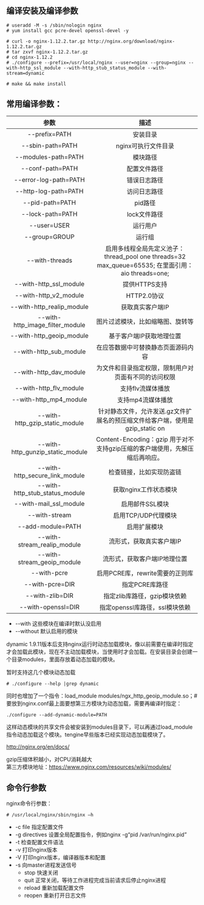 编译安装及编译参数
---
```
# useradd -M -s /sbin/nologin nginx  
# yum install gcc pcre-devel openssl-devel -y

# curl -o nginx-1.12.2.tar.gz http://nginx.org/download/nginx-1.12.2.tar.gz
# tar zxvf nginx-1.12.2.tar.gz
# cd nginx-1.12.2
# ./configure --prefix=/usr/local/nginx --user=nginx --group=nginx --with-http_ssl_module --with-http_stub_status_module --with-stream=dynamic

# make && make install
```

常用编译参数：
---
| 参数 | 描述 |
| :------: | :--------: | 
| --prefix=PATH	| 安装目录
| --sbin-path=PATH | nginx可执行文件目录
| --modules-path=PATH	| 模块路径
| --conf-path=PATH | 配置文件路径
| --error-log-path=PATH	| 错误日志路径
| --http-log-path=PATH | 访问日志路径
| --pid-path=PATH	| pid路径
| --lock-path=PATH | lock文件路径
| --user=USER |  运行用户
| --group=GROUP | 运行组
| --with-threads | 启用多线程全局先定义池子： thread_pool one threads=32 max_queue=65535; 在里面引用： aio threads=one;
| --with-http_ssl_module | 提供HTTPS支持
| --with-http_v2_module	| HTTP2.0协议
| --with-http_realip_module	| 获取真实客户端IP
| --with-http_image_filter_module	| 图片过滤模块，比如缩略图、旋转等
| --with-http_geoip_module | 基于客户端IP获取地理位置
| --with-http_sub_module | 在应答数据中可替换静态页面源码内容
| --with-http_dav_module | 为文件和目录指定权限，限制用户对页面有不同的访问权限
| --with-http_flv_module | 支持flv流媒体播放
| --with-http_mp4_module | 支持mp4流媒体播放
| --with-http_gzip_static_module | 针对静态文件，允许发送.gz文件扩展名的预压缩文件给客户端，使用是gzip_static on
| --with-http_gunzip_static_module | Content-Encoding：gzip 用于对不支持gzip压缩的客户端使用，先解压缩后再响应。
| --with-http_secure_link_module | 检查链接，比如实现防盗链
| --with-http_stub_status_module | 获取nginx工作状态模块
| --with-mail_ssl_module |	启用邮件SSL模块
| --with-stream	| 启用TCP/UDP代理模块
| --add-module=PATH	| 启用扩展模块
| --with-stream_realip_module	| 流形式，获取真实客户端IP
| --with-stream_geoip_module | 流形式，获取客户端IP地理位置
| --with-pcre	| 启用PCRE库，rewrite需要的正则库
| --with-pcre=DIR	| 指定PCRE库路径
| --with-zlib=DIR	| 指定zlib库路径，gzip模块依赖
| --with-openssl=DIR | 指定openssl库路径，ssl模块依赖

- --with 这些模块在编译时默认没启用
- --without  默认启用的模块

dynamic  1.9.11版本后支持nginx运行时动态加载模块，像以前需要在编译时指定才会加载此模块，现在不主动加载模块，当使用时才会加载。在安装目录会创建一个目录modules，里面存放着动态加载的模块。

暂时支持这几个模块动态加载
```
# ./configure --help |grep dynamic
```

同时也增加了一个指令：load_module modules/ngx_http_geoip_module.so；# 要放到nginx.conf最上面要想第三方模块为动态加载，需要再编译时指定：
```
./configure --add-dynamic-module=PATH
```

这样动态模块的共享文件会被安装到modules目录下，可以再通过load_module指令动态加载这个模块。tengine早些版本已经实现动态加载模块了。

http://nginx.org/en/docs/

gzip压缩体积越小，对CPU消耗越大  
第三方模块地址：https://www.nginx.com/resources/wiki/modules/


命令行参数
---
nginx命令行参数：
```
# /usr/local/nginx/sbin/nginx –h
```
- -c file 指定配置文件
- -g directives 设置全局配置指令，例如nginx -g“pid /var/run/nginx.pid”
- -t 检查配置文件语法
- -v 打印nginx版本
- -V 打印nginx版本，编译器版本和配置
- -s 向master进程发送信号 
  - stop 快速关闭
  - quit 正常关闭，等待工作进程完成当前请求后停止nginx进程
  - reload 重新加载配置文件
  - reopen 重新打开日志文件

